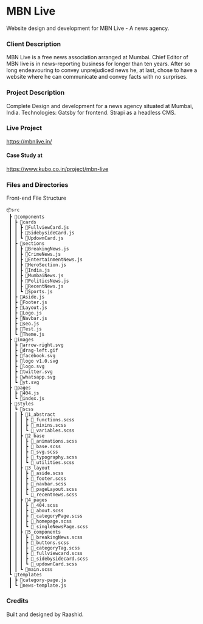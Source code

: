 # MBN Live

Website design and development for MBN Live - A news agency.

### Client Description

MBN Live is a free news association arranged at Mumbai. Chief Editor of MBN live is in news-reporting business for longer than ten years. After so long endeavouring to convey unprejudiced news he, at last, chose to have a website where he can communicate and convey facts with no surprises.

### Project Description

Complete Design and development for a news agency situated at Mumbai, India.
Technologies:
Gatsby for frontend.
Strapi as a headless CMS.

### Live Project

https://mbnlive.in/

#### Case Study at

https://www.kubo.co.in/project/mbn-live

### Files and Directories

Front-end File Structure

```
📦src
 ┣ 📂components
 ┃ ┣ 📂cards
 ┃ ┃ ┣ 📜FullviewCard.js
 ┃ ┃ ┣ 📜SidebysideCard.js
 ┃ ┃ ┗ 📜UpdownCard.js
 ┃ ┣ 📂sections
 ┃ ┃ ┣ 📜BreakingNews.js
 ┃ ┃ ┣ 📜CrimeNews.js
 ┃ ┃ ┣ 📜EntertainmentNews.js
 ┃ ┃ ┣ 📜HeroSection.js
 ┃ ┃ ┣ 📜India.js
 ┃ ┃ ┣ 📜MumbaiNews.js
 ┃ ┃ ┣ 📜PoliticsNews.js
 ┃ ┃ ┣ 📜RecentNews.js
 ┃ ┃ ┗ 📜Sports.js
 ┃ ┣ 📜Aside.js
 ┃ ┣ 📜Footer.js
 ┃ ┣ 📜Layout.js
 ┃ ┣ 📜Logo.js
 ┃ ┣ 📜Navbar.js
 ┃ ┣ 📜seo.js
 ┃ ┣ 📜Test.js
 ┃ ┗ 📜Theme.js
 ┣ 📂images
 ┃ ┣ 📜arrow-right.svg
 ┃ ┣ 📜drag-left.gif
 ┃ ┣ 📜facebook.svg
 ┃ ┣ 📜logo v1.0.svg
 ┃ ┣ 📜logo.svg
 ┃ ┣ 📜twitter.svg
 ┃ ┣ 📜whatsapp.svg
 ┃ ┗ 📜yt.svg
 ┣ 📂pages
 ┃ ┣ 📜404.js
 ┃ ┗ 📜index.js
 ┣ 📂styles
 ┃ ┗ 📂scss
 ┃ ┃ ┣ 📂1_abstract
 ┃ ┃ ┃ ┣ 📜_functions.scss
 ┃ ┃ ┃ ┣ 📜_mixins.scss
 ┃ ┃ ┃ ┗ 📜_variables.scss
 ┃ ┃ ┣ 📂2_base
 ┃ ┃ ┃ ┣ 📜_animations.scss
 ┃ ┃ ┃ ┣ 📜_base.scss
 ┃ ┃ ┃ ┣ 📜_svg.scss
 ┃ ┃ ┃ ┣ 📜_typography.scss
 ┃ ┃ ┃ ┗ 📜_utilities.scss
 ┃ ┃ ┣ 📂3_layout
 ┃ ┃ ┃ ┣ 📜_aside.scss
 ┃ ┃ ┃ ┣ 📜_footer.scss
 ┃ ┃ ┃ ┣ 📜_navbar.scss
 ┃ ┃ ┃ ┣ 📜_pageLayout.scss
 ┃ ┃ ┃ ┗ 📜_recentnews.scss
 ┃ ┃ ┣ 📂4_pages
 ┃ ┃ ┃ ┣ 📜_404.scss
 ┃ ┃ ┃ ┣ 📜_about.scss
 ┃ ┃ ┃ ┣ 📜_categoryPage.scss
 ┃ ┃ ┃ ┣ 📜_homepage.scss
 ┃ ┃ ┃ ┗ 📜_singleNewsPage.scss
 ┃ ┃ ┣ 📂5_components
 ┃ ┃ ┃ ┣ 📜_breakingNews.scss
 ┃ ┃ ┃ ┣ 📜_buttons.scss
 ┃ ┃ ┃ ┣ 📜_categoryTag.scss
 ┃ ┃ ┃ ┣ 📜_fullviewcard.scss
 ┃ ┃ ┃ ┣ 📜_sidebysidecard.scss
 ┃ ┃ ┃ ┗ 📜_updownCard.scss
 ┃ ┃ ┗ 📜main.scss
 ┗ 📂templates
 ┃ ┣ 📜category-page.js
 ┃ ┗ 📜news-template.js
```

### Credits

Built and designed by Raashid.
